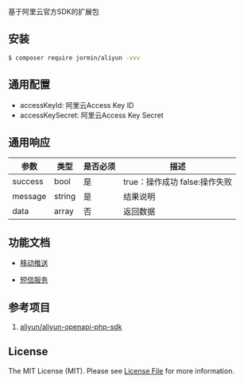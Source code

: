 基于阿里云官方SDK的扩展包

## 安装

``` bash
$ composer require jormin/aliyun -vvv
```

## 通用配置

 - accessKeyId: 阿里云Access Key ID
 - accessKeySecret: 阿里云Access Key Secret

## 通用响应

| 参数  | 类型  | 是否必须  | 描述  |
| ------------ | ------------ | ------------ | ------------ |
| success| bool | 是 | true：操作成功 false:操作失败 |
| message | string | 是 | 结果说明 |
| data | array | 否 | 返回数据 |


## 功能文档

- [移动推送](doc/push.md)

- [短信服务](doc/sms.md)

## 参考项目

1. [aliyun/aliyun-openapi-php-sdk](https://github.com/aliyun/aliyun-openapi-php-sdk?spm=a2c4g.11186623.2.3.cScbtO)

## License

The MIT License (MIT). Please see [License File](LICENSE.md) for more information.
